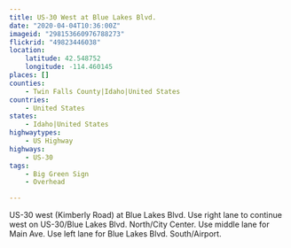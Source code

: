 ```yaml
---
title: US-30 West at Blue Lakes Blvd.
date: "2020-04-04T10:36:00Z"
imageid: "298153660976788273"
flickrid: "49823446038"
location:
    latitude: 42.548752
    longitude: -114.460145
places: []
counties:
    - Twin Falls County|Idaho|United States
countries:
    - United States
states:
    - Idaho|United States
highwaytypes:
    - US Highway
highways:
    - US-30
tags:
    - Big Green Sign
    - Overhead

---
```

US-30 west (Kimberly Road) at Blue Lakes Blvd. Use right lane to continue west on US-30/Blue Lakes Blvd. North/City Center.  Use middle lane for Main Ave.  Use left lane for Blue Lakes Blvd. South/Airport.